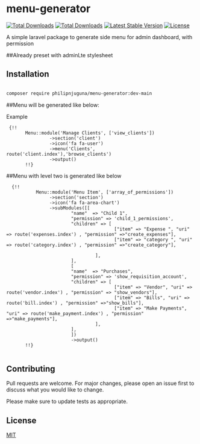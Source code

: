 # menu-generator

<p align="center">

<a href="https://packagist.org/packages//philipnjuguna/menu-generator"><img src="https://img.shields.io/github/issues/philipnjuguna66/menu-generator" alt="Total Downloads"></a>
<a href="https://packagist.org/packages//philipnjuguna/menu-generator"><img src="https://img.shields.io/packagist/dt/philipnjuguna/menu-generator?color=green" alt="Total Downloads"></a>
<a href="https://packagist.org/packages/philipnjuguna/menu-generator"><img src="https://img.shields.io/packagist/v/philipnjuguna/menu-generator" alt="Latest Stable Version"></a>
<a href="https://packagist.org/packages//philipnjuguna/menu-generator"><img src="https://img.shields.io/packagist/l/philipnjuguna/menu-generator" alt="License"></a>
</p>

A simple laravel package to generate side menu for admin dashboard, with permission

##Already preset with adminLte  stylesheet

## Installation

```bash

composer require philipnjuguna/menu-generator:dev-main
```




##Menu will be generated like below:


Example 
```
 {!!
       Menu::module('Manage Clients', ['view_clients'])
                ->section('client')
                ->icon('fa fa-user')
                ->menu('Clients', route('client.index'),'browse_clients')
                ->output()
       !!}
```


##Menu with level two is generated like below

```
  {!!
           Menu::module('Menu Item', ['array_of_permissions'])
                ->section('section')
                ->icon('fa fa-area-chart')
                ->subModules([[
                        "name"  => "Child 1",
                        "permission" => 'child_1_permissions',
                        "children" => [
                                        ["item" => "Expense ", "uri" => route('expenses.index') , "permission" =>"create_expenses"],
                                        ["item" => "category ", "uri" => route('category.index') , "permission" =>"create_category"],
                                       
                                 ],
                        ],
                        [
                        "name"  => "Purchases",
                        "permission" => 'show_requisition_account',
                        "children" => [
                                        ["item" => "Vendor", "uri" => route('vendor.index') , "permission" => "show_vendors"],
                                        ["item" => "Bills", "uri" => route('bill.index') , "permission" =>"show_bills"],
                                        ["item" => "Make Payments", "uri" => route('make_payment.index') , "permission" =>"make_payments"],
                                 ],
                        ],
                        ])
                        ->output()
       !!}


```

## Contributing
Pull requests are welcome. For major changes, please open an issue first to discuss what you would like to change.

Please make sure to update tests as appropriate.

## License
[MIT](https://choosealicense.com/licenses/mit/)
